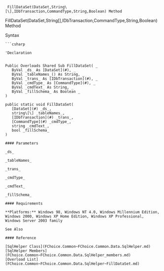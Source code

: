 ﻿     FillDataSet(DataSet,String\[\],IDbTransaction,CommandType,String,Boolean) Method                                                   

FillDataSet(DataSet,String\[\],IDbTransaction,CommandType,String,Boolean) Method

Syntax

```vbnet
```csharp

'Declaration
 

Public Overloads Shared Sub FillDataSet( _
   ByVal _ds_ As [DataSet](#), _
   ByVal _tableNames_() As String, _
   ByVal _trans_ As [IDbTransaction](#), _
   ByVal _cmdType_ As [CommandType](#), _
   ByVal _cmdText_ As String, _
   ByVal _fillSchema_ As Boolean _
) 

public static void FillDataSet( 
   [DataSet](#) _ds_,
   string\[\] _tableNames_,
   [IDbTransaction](#) _trans_,
   [CommandType](#) _cmdType_,
   string _cmdText_,
   bool _fillSchema_
)

#### Parameters

_ds_

_tableNames_

_trans_

_cmdType_

_cmdText_

_fillSchema_

#### Requirements

**Platforms:** Windows 98, Windows NT 4.0, Windows Millennium Edition, Windows 2000, Windows XP Home Edition, Windows XP Professional, Windows Server 2003 family

See Also

#### Reference

[SqlHelper Class](FChoice.Common~FChoice.Common.Data.SqlHelper.md)  
[SqlHelper Members](FChoice.Common~FChoice.Common.Data.SqlHelper_members.md)  
[Overload List](FChoice.Common~FChoice.Common.Data.SqlHelper~FillDataSet.md)